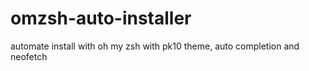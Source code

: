 # omzsh-auto-installer
automate install with oh my zsh with pk10 theme, auto completion and neofetch 
